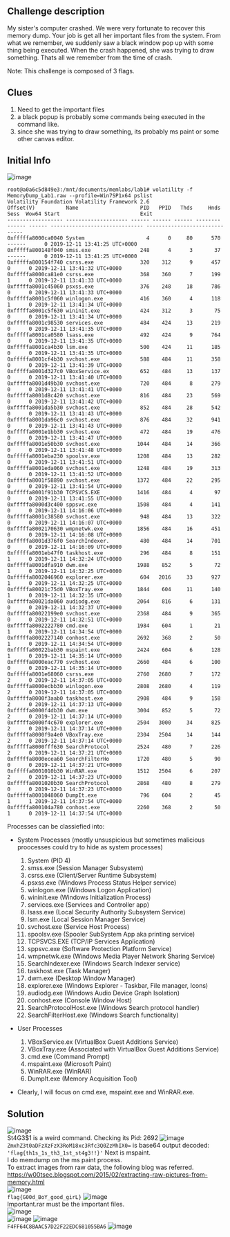 ## Challenge description
My sister's computer crashed. We were very fortunate to recover this memory dump. Your job is get all her important files from the system. From what we remember, we suddenly saw a black window pop up with some thing being executed. When the crash happened, she was trying to draw something. Thats all we remember from the time of crash.

Note: This challenge is composed of 3 flags.

## Clues
1. Need to get the important files  
2. a black popup is probably some commands being executed in the command like.
3. since she was trying to draw something, its probably ms paint or some other canvas editor.

## Initial Info
![image](https://github.com/Azure9733/Cryptonite/assets/143328010/b2a90dcd-29e4-4f30-94d2-e314624408d4)  
```
root@a0a6c5d849e3:/mnt/documents/memlabs/lab1# volatility -f MemoryDump_Lab1.raw --profile=Win7SP1x64 pslist
Volatility Foundation Volatility Framework 2.6
Offset(V)          Name                    PID   PPID   Thds     Hnds   Sess  Wow64 Start                          Exit                          
------------------ -------------------- ------ ------ ------ -------- ------ ------ ------------------------------ ------------------------------
0xfffffa8000ca0040 System                    4      0     80      570 ------      0 2019-12-11 13:41:25 UTC+0000                                 
0xfffffa800148f040 smss.exe                248      4      3       37 ------      0 2019-12-11 13:41:25 UTC+0000                                 
0xfffffa800154f740 csrss.exe               320    312      9      457      0      0 2019-12-11 13:41:32 UTC+0000                                 
0xfffffa8000ca81e0 csrss.exe               368    360      7      199      1      0 2019-12-11 13:41:33 UTC+0000                                 
0xfffffa8001c45060 psxss.exe               376    248     18      786      0      0 2019-12-11 13:41:33 UTC+0000                                 
0xfffffa8001c5f060 winlogon.exe            416    360      4      118      1      0 2019-12-11 13:41:34 UTC+0000                                 
0xfffffa8001c5f630 wininit.exe             424    312      3       75      0      0 2019-12-11 13:41:34 UTC+0000                                 
0xfffffa8001c98530 services.exe            484    424     13      219      0      0 2019-12-11 13:41:35 UTC+0000                                 
0xfffffa8001ca0580 lsass.exe               492    424      9      764      0      0 2019-12-11 13:41:35 UTC+0000                                 
0xfffffa8001ca4b30 lsm.exe                 500    424     11      185      0      0 2019-12-11 13:41:35 UTC+0000                                 
0xfffffa8001cf4b30 svchost.exe             588    484     11      358      0      0 2019-12-11 13:41:39 UTC+0000                                 
0xfffffa8001d327c0 VBoxService.ex          652    484     13      137      0      0 2019-12-11 13:41:40 UTC+0000                                 
0xfffffa8001d49b30 svchost.exe             720    484      8      279      0      0 2019-12-11 13:41:41 UTC+0000                                 
0xfffffa8001d8c420 svchost.exe             816    484     23      569      0      0 2019-12-11 13:41:42 UTC+0000                                 
0xfffffa8001da5b30 svchost.exe             852    484     28      542      0      0 2019-12-11 13:41:43 UTC+0000                                 
0xfffffa8001da96c0 svchost.exe             876    484     32      941      0      0 2019-12-11 13:41:43 UTC+0000                                 
0xfffffa8001e1bb30 svchost.exe             472    484     19      476      0      0 2019-12-11 13:41:47 UTC+0000                                 
0xfffffa8001e50b30 svchost.exe            1044    484     14      366      0      0 2019-12-11 13:41:48 UTC+0000                                 
0xfffffa8001eba230 spoolsv.exe            1208    484     13      282      0      0 2019-12-11 13:41:51 UTC+0000                                 
0xfffffa8001eda060 svchost.exe            1248    484     19      313      0      0 2019-12-11 13:41:52 UTC+0000                                 
0xfffffa8001f58890 svchost.exe            1372    484     22      295      0      0 2019-12-11 13:41:54 UTC+0000                                 
0xfffffa8001f91b30 TCPSVCS.EXE            1416    484      4       97      0      0 2019-12-11 13:41:55 UTC+0000                                 
0xfffffa8000d3c400 sppsvc.exe             1508    484      4      141      0      0 2019-12-11 14:16:06 UTC+0000                                 
0xfffffa8001c38580 svchost.exe             948    484     13      322      0      0 2019-12-11 14:16:07 UTC+0000                                 
0xfffffa8002170630 wmpnetwk.exe           1856    484     16      451      0      0 2019-12-11 14:16:08 UTC+0000                                 
0xfffffa8001d376f0 SearchIndexer.          480    484     14      701      0      0 2019-12-11 14:16:09 UTC+0000                                 
0xfffffa8001eb47f0 taskhost.exe            296    484      8      151      1      0 2019-12-11 14:32:24 UTC+0000                                 
0xfffffa8001dfa910 dwm.exe                1988    852      5       72      1      0 2019-12-11 14:32:25 UTC+0000                                 
0xfffffa8002046960 explorer.exe            604   2016     33      927      1      0 2019-12-11 14:32:25 UTC+0000                                 
0xfffffa80021c75d0 VBoxTray.exe           1844    604     11      140      1      0 2019-12-11 14:32:35 UTC+0000                                 
0xfffffa80021da060 audiodg.exe            2064    816      6      131      0      0 2019-12-11 14:32:37 UTC+0000                                 
0xfffffa80022199e0 svchost.exe            2368    484      9      365      0      0 2019-12-11 14:32:51 UTC+0000                                 
0xfffffa8002222780 cmd.exe                1984    604      1       21      1      0 2019-12-11 14:34:54 UTC+0000                                 
0xfffffa8002227140 conhost.exe            2692    368      2       50      1      0 2019-12-11 14:34:54 UTC+0000                                 
0xfffffa80022bab30 mspaint.exe            2424    604      6      128      1      0 2019-12-11 14:35:14 UTC+0000                                 
0xfffffa8000eac770 svchost.exe            2660    484      6      100      0      0 2019-12-11 14:35:14 UTC+0000                                 
0xfffffa8001e68060 csrss.exe              2760   2680      7      172      2      0 2019-12-11 14:37:05 UTC+0000                                 
0xfffffa8000ecbb30 winlogon.exe           2808   2680      4      119      2      0 2019-12-11 14:37:05 UTC+0000                                 
0xfffffa8000f3aab0 taskhost.exe           2908    484      9      158      2      0 2019-12-11 14:37:13 UTC+0000                                 
0xfffffa8000f4db30 dwm.exe                3004    852      5       72      2      0 2019-12-11 14:37:14 UTC+0000                                 
0xfffffa8000f4c670 explorer.exe           2504   3000     34      825      2      0 2019-12-11 14:37:14 UTC+0000                                 
0xfffffa8000f9a4e0 VBoxTray.exe           2304   2504     14      144      2      0 2019-12-11 14:37:14 UTC+0000                                 
0xfffffa8000fff630 SearchProtocol         2524    480      7      226      2      0 2019-12-11 14:37:21 UTC+0000                                 
0xfffffa8000ecea60 SearchFilterHo         1720    480      5       90      0      0 2019-12-11 14:37:21 UTC+0000                                 
0xfffffa8001010b30 WinRAR.exe             1512   2504      6      207      2      0 2019-12-11 14:37:23 UTC+0000                                 
0xfffffa8001020b30 SearchProtocol         2868    480      8      279      0      0 2019-12-11 14:37:23 UTC+0000                                 
0xfffffa8001048060 DumpIt.exe              796    604      2       45      1      1 2019-12-11 14:37:54 UTC+0000                                 
0xfffffa800104a780 conhost.exe            2260    368      2       50      1      0 2019-12-11 14:37:54 UTC+0000
```
Processes can be classiefied into:
- System Processes (mostly unsuspicious but sometimes malicious proocesses could try to hide as system processes)
  1. System (PID 4)
  2. smss.exe (Session Manager Subsystem)
  3. csrss.exe (Client/Server Runtime Subsystem)
  4. psxss.exe (Windows Process Status Helper service)
  5. winlogon.exe (Windows Logon Application)
  6. wininit.exe (Windows Initialization Process)
  7. services.exe (Services and Controller app)
  8. lsass.exe (Local Security Authority Subsystem Service)
  9. lsm.exe (Local Session Manager Service)
  10. svchost.exe (Service Host Process)
  11. spoolsv.exe (Spooler SubSystem App aka printing service)
  12. TCPSVCS.EXE (TCP/IP Services Application)
  13. sppsvc.exe (Software Protection Platform Service)
  14. wmpnetwk.exe (Windows Media Player Network Sharing Service)
  15. SearchIndexer.exe (Windows Search Indexer service)
  16. taskhost.exe (Task Manager)
  17. dwm.exe (Desktop Window Manager)
  18. explorer.exe (Windows Explorer - Taskbar, File manager, Icons)
  19. audiodg.exe (Windows Audio Device Graph Isolation)
  21. conhost.exe (Console Window Host)
  22. SearchProtocolHost.exe (Windows Search protocol handler)
  23. SearchFilterHost.exe (Windows Search functionality)

- User Processes
  1. VBoxService.ex (VirtualBox Guest Additions Service)
  2. VBoxTray.exe (Associated with VirtualBox Guest Additions Service)
  3. cmd.exe (Command Prompt)
  4. mspaint.exe (Microsoft Paint)
  5. WinRAR.exe (WinRAR)
  6. DumpIt.exe (Memory Acquisition Tool)
- Clearly, I will focus on cmd.exe, mspaint.exe and WinRAR.exe.
 ## Solution
 ![image](https://github.com/Azure9733/Cryptonite/assets/143328010/c38fee93-e8a4-4f81-8eec-5e11f8099d9e)  
St4G3$1 is a weird command. Checking its Pid: 2692
![image](https://github.com/Azure9733/Cryptonite/assets/143328010/a2483019-1718-451b-b0e1-116efae0b78c)  
``ZmxhZ3t0aDFzXzFzX3RoM18xc3Rfc3Q0ZzMhIX0=`` is base64 output
decoded: ``'flag{th1s_1s_th3_1st_st4g3!!}'`` 
Next is mspaint.  
I do memdump on the ms paint process.  
To extract images from raw data, the following blog was referred.  
https://w00tsec.blogspot.com/2015/02/extracting-raw-pictures-from-memory.html  
![image](https://github.com/Azure9733/Cryptonite/assets/143328010/31c8a6cb-2686-418d-ae13-c87d45aaf498)  
``flag{G00d_BoY_good_girL}``
![image](https://github.com/Azure9733/Cryptonite/assets/143328010/c145bbe7-5439-4306-a4a7-eeb9f6cb6ea7)  
Important.rar must be the important files.  
![image](https://github.com/Azure9733/Cryptonite/assets/143328010/897f0777-d475-4210-870e-fa70b219f3db)  
![image](https://github.com/Azure9733/Cryptonite/assets/143328010/a047eea7-b3ac-4f34-9604-70138184333d) 
![image](https://github.com/Azure9733/Cryptonite/assets/143328010/b5a27164-adb7-4f2b-af9a-c56e3ff3e6ae)  
``F4FF64C8BAAC57D22F22EDC681055BA6``
![image](https://github.com/Azure9733/Cryptonite/assets/143328010/146cb8ba-767e-4dc3-9d50-ebad72346070)  
